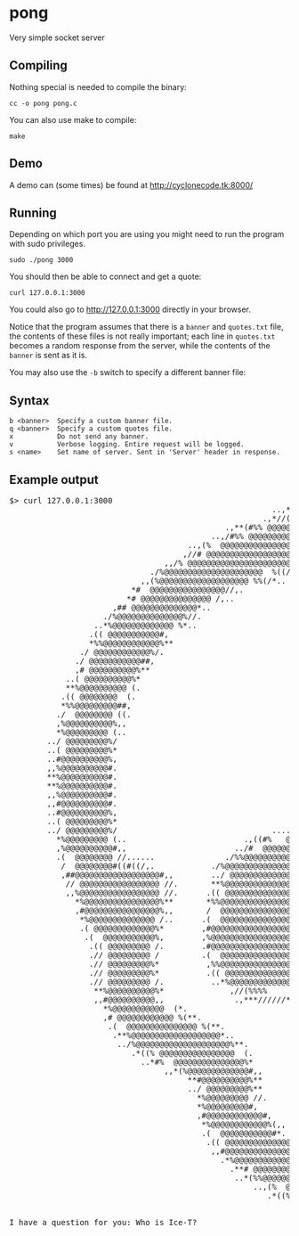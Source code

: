 # pong
Very simple socket server

## Compiling

Nothing special is needed to compile the binary:

    cc -o pong pong.c

You can also use make to compile:

    make

## Demo

A demo can (some times) be found at http://cyclonecode.tk:8000/

## Running

Depending on which port you are using you might need to run the program with sudo privileges.

    sudo ./pong 3000

You should then be able to connect and get a quote:

    curl 127.0.0.1:3000

You could also go to http://127.0.0.1:3000 directly in your browser.

Notice that the program assumes that there is a `banner` and `quotes.txt` file, the contents of these files is not really important; each line in `quotes.txt` becomes a random response from the server, while the contents of the `banner` is sent as it is.

You may also use the `-b` switch to specify a different banner file:

## Syntax

    b <banner>  Specify a custom banner file.
    q <banner>  Specify a custom quotes file.
    x           Do not send any banner.
    v           Verbose logging. Entire request will be logged.
    s <name>    Set name of server. Sent in 'Server' header in response.

## Example output

<pre style="font-family:monospace;">
$> curl 127.0.0.1:3000
                                                        ..,***//((#%@@@@@@@@@@@@@@@%##(//***,...
                                                      .,*//(%%%%  @@@@@@@@@@@@@@@@@@@@@@@@@@@@@@@@@@@   %%%((/*,..
                                              .,**(#%% @@@@@@@@@@@@@@@@@@@@@@@@@@@@@@@@@@@@@@@@@@@@@@@@@@@@@@@@@  %#(**,.
                                           ..,/#%% @@@@@@@@@@@@@@@@@@@@@@@@@@@@@@@@@@@@@@@@@@@@@@@@@@@@@@@@@@@@@@@@@ %%#/,..
                                      ..,(%  @@@@@@@@@@@@@@@@@@@@@@@@@@@@@@@@@@@@@@@@@@@@@@@@@@@@@@@@@@@@@@@@@@@@@@@@@@@@@  %(,..
                                     ,//# @@@@@@@@@@@@@@@@@@@@@@@@@@@@@@@@@@@@@@@@@@@@@@@@@@@@@@@@@@@@@@@@@@@@@@@@@@@@@@@@@@@//,
                                 ,,/% @@@@@@@@@@@@@@@@@@@@@@@@   %%##(//****,,,,.......,,,,****//((#%%   @@@@@@@@@@@@@@@@@@@@@@@@ %/,,
                              ./%@@@@@@@@@@@@@@@@@@@@@  %((/*,..                                        .,*//(%   @@@@@@@@@@@@@@@@@@@@%/.
                            ,,(%@@@@@@@@@@@@@@@@@@@ %%(/*..                                                  .*/((% @@@@@@@@@@@@@@@@@@@%(,,
                          *#  @@@@@@@@@@@@@@@@//,.                                                               .,//# @@@@@@@@@@@@@@@@ *
                         *# @@@@@@@@@@@@@@@ /,..                                                                   ..,/#  @@@@@@@@@@@@@@@*
                      ,## @@@@@@@@@@@@@@*..                                                                             ..*# @@@@@@@@@@@@@@#,
                    ./%@@@@@@@@@@@@@@%//.                                                                                     .//%@@@@@@@@@@@@@@%/.
                  ..*%@@@@@@@@@@@@@ %*..                                                                                       ..*% @@@@@@@@@@@@@%*..
                 .(( @@@@@@@@@@@#,                                                                                               ,## @@@@@@@@@@@ ((.
                 *%%@@@@@@@@@@@@%**                                                                                                 **%@@@@@@@@@@@@%%*
               ./ @@@@@@@@@@@@%/.                                                                                                     ./%@@@@@@@@@@@@ /.
              ./ @@@@@@@@@@@##,                                                                                                         ,##@@@@@@@@@@@ /..
              ,# @@@@@@@@@@%**                                                                                                           **%@@@@@@@@@@,,
            ..( @@@@@@@@@@%*                                                                                                               *%@@@@@@@@@@ ((.
            **%@@@@@@@@@@ (.                                                                                                               .( @@@@@@@@@@%%*
           .(( @@@@@@@@  (.                                                                                                                 .(  @@@@@@@@  (.
           *%%@@@@@@@@@##,                                                                                                                   ,##@@@@@@@@@@%*
          ./  @@@@@@@@ ((.                                                                                                                   .(( @@@@@@@@@ /.
          ,%@@@@@@@@@@%,,                                                                                                                     ,,%@@@@@@@@@@%,
          *%@@@@@@@@@ (..                                                                                                                     ..( @@@@@@@@@%*
        ../ @@@@@@@@@%/                                                                                                                         /%@@@@@@@@@ /..
        ..( @@@@@@@@@%*                                                                                                                         *%@@@@@@@@@ (..
        ..#@@@@@@@@@@%,                                                                                                                         ,%@@@@@@@@@@#..
        ,,%@@@@@@@@@@#.                                                                                                                         .#@@@@@@@@@@%,,
        **%@@@@@@@@@@#.                                                                                                                         .#@@@@@@@@@@%**
        **%@@@@@@@@@@#.                                                                                                                         .#@@@@@@@@@@%**
        ,,%@@@@@@@@@@#.                                                                                                                         .#@@@@@@@@@@%,,
        ,,#@@@@@@@@@@#.                                                                                                                         .#@@@@@@@@@@#,,
        ..#@@@@@@@@@@%,                                                                                                                         ,%@@@@@@@@@@#..
        ..( @@@@@@@@@%*                                                                                                                         *%@@@@@@@@@ (..
        ../ @@@@@@@@@%/                                 .........                                       ......                                  /%@@@@@@@@@ /..
          *%@@@@@@@@@ (..                         .,((#%   @@@   %#((,.                         .**(#%        %%((*,                          ..( @@@@@@@@@%*
          ,%@@@@@@@@@@#,,                       ../#  @@@@@@@@@@@@@ /.                       ,(%% @@@@@@@@@@@@  %(*..                       ,,#@@@@@@@@@@%,
          .(  @@@@@@@@ //......               ./%%@@@@@@@@@@@@@@@@@@@@@%//.                 ,,( @@@@@@@@@@@@@@@@@@@@@%%/.               ......// @@@@@@@@@ (.
           /  @@@@@@@@#((#((/,.            ./%@@@@@@@@@@@@@@@@@@@@@@@@%%*                .//%@@@@@@@@@@@@@@@@@@@@@@@@%*             .,/((#((## @@@@@@@@@ /
           ,##@@@@@@@@@@@@@@@@@@#,,        ../ @@@@@@@@@@@@@@@@@@@@@@@@@@@%*              ./  @@@@@@@@@@@@@@@@@@@@@@@@@@ /..        ,,#@@@@@@@@@@@@@@@@@@@#,
            // @@@@@@@@@@@@@@@@@ //.       **%@@@@@@@@@@@@@@@@@@@@@@@@@@@@@%,             *%@@@@@@@@@@@@@@@@@@@@@@@@@@@@@%**       .// @@@@@@@@@@@@@@@@@  /
            ,,%@@@@@@@@@@@@@@@@@ //.      .(( @@@@@@@@@@@@@@@@@@@@@@@@@@@@@%*             *%@@@@@@@@@@@@@@@@@@@@@@@@@@@@@ ((.      .// @@@@@@@@@@@@@@@@@%%,
              *%@@@@@@@@@@@@@@@@%**       *%%@@@@@@@@@@@@@@@@@@@@@@@@@@@@@@ /..          ./ @@@@@@@@@@@@@@@@@@@@@@@@@@@@@@%%*       **%@@@@@@@@@@@@@@@@%**
              ,#@@@@@@@@@@@@@@@@%,,       /  @@@@@@@@@@@@@@@@@@@@@@@@@@@@@@ /..          ./ @@@@@@@@@@@@@@@@@@@@@@@@@@@@@@  /       ,,#@@@@@@@@@@@@@@@@#,,
               *%@@@@@@@@@@@@@@ /..      .(  @@@@@@@@@@@@@@@@@@@@@@@@@@@@@@ /..          ./ @@@@@@@@@@@@@@@@@@@@@@@@@@@@@@@@#.        / @@@@@@@@@@@@@@%*
               .( @@@@@@@@@@@@@%*        ,#@@@@@@@@@@@@@@@@@@@@@@@@@@@@@@@@ /             / @@@@@@@@@@@@@@@@@@@@@@@@@@@@@@@@%,        *%@@@@@@@@@@@@@ (.
                .(  @@@@@@@@@@@%,        ,%@@@@@@@@@@@@@@@@@@@@@@@@@@@@@@@@#,             ,#@@@@@@@@@@@@@@@@@@@@@@@@@@@@@@@@%*        .( @@@@@@@@@@  (.
                 .(( @@@@@@@@@ /.        .#@@@@@@@@@@@@@@@@@@@@@@@@@@@@@@@%*               *%%@@@@@@@@@@@@@@@@@@@@@@@@@@@@@@%,         / @@@@@@@@@ ((.
                 .// @@@@@@@@@ /         .(  @@@@@@@@@@@@@@@@@@@@@@@@@@@  (.               .(( @@@@@@@@@@@@@@@@@@@@@@@@@@@@@#,         *%@@@@@@@@@ //.
                 .// @@@@@@@@@%*          ,%%@@@@@@@@@@@@@@@@@@@@@@@@@@%//.                 ../%@@@@@@@@@@@@@@@@@@@@@@@@@@%%*          *%@@@@@@@@@ ((.
                 .// @@@@@@@@@%*          .(( @@@@@@@@@@@@@@@@@@@@@@@@%(..                    .(%@@@@@@@@@@@@@@@@@@@@@@@@#,          *%@@@@@@@@@ ((.
                 .// @@@@@@@@@ /.          ..*%@@@@@@@@@@@@@@@@@@@ %%/,          .,,,.          ,//% @@@@@@@@@@@@@@@@@@@%/..           / @@@@@@@@@ //.
                  **%@@@@@@@@@@%*              ,//(%%%%     %%%%(*,            ,(%@@@%/..           ,*((%%%     %%%%(//,.             *%@@@@@@@@@@%**
                  ,,#@@@@@@@@@@,,               .,***//////*,,.            ..(%@@@@@%//.            ..,*//////***,.               ,,# @@@@@@@@@@%,,
                    *%@@@@@@@@@@@  (*.                                     ./%%@@@@@@@@@@%*                                      .*(  @@@@@@@@@@@%*
                    ,# @@@@@@@@@@@@ %(**.                                  ,#@@@@@@@@@@@@ (,                                  .**(% @@@@@@@@@@@@,
                     .(  @@@@@@@@@@@@@@@ %(**.                            *%@@@@@@@@@@@@@@@%**                           .**(% @@@@@@@@@@@@@@@  (.
                      .**%@@@@@@@@@@@@@@@@@@@*..                      **%@@@@@@@@@@@@@@@@@%%*                      ..*# @@@@@@@@@@@@@@@@@@@%**.
                       ../%@@@@@@@@@@@@@@@@@@@@%**.                    .(( @@@@@@@@@@@@@@@@@  (.                    .**%@@@@@@@@@@@@@@@@@@@@%/..
                          .*((% @@@@@@@@@@@@@@@@  (.                  .(  @@@@@@@@@@@@@@@@@@@@ /.                  .(  @@@@@@@@@@@@@@@@ %((*.
                            ..*#%  @@@@@@@@@@@@@@@%*                  ,#@@@@@@@@@@@@@@@@@@@@@@@#,                  *%@@@@@@@@@@@@@@@  %#*..
                                 ,,*(%@@@@@@@@@@@@@#,,               ./ @@@@@@@@@## @@@@@@@@@ /..               ,#@@@@@@@@@@@@@%(*,,
                                      **#@@@@@@@@@@%**               .(@@@@@@@@@@%**,( @@@@@@@@@(..               *%@@@@@@@@@@#**
                                      ../ @@@@@@@@@%**               .( @@@@@@@@ (.. *%@@@@@@@@ (..               *%@@@@@@@@@ /..
                                        *%@@@@@@@@@ //.               ,#  @@@  %*.    ,(( @@@@,               ../ @@@@@@@@@%*
                                        *%@@@@@@@@@#,               .*((%%%##*.      ,,(%%%%(*.               ,,# @@@@@@@@@%*
                                        ,#@@@@@@@@@@@@#,                                                       ,##@@@@@@@@@@@#,
                                         *%@@@@@@@@@@@@%(,,                                                  ,(%@@@@@@@@@@@@%*
                                         .(  @@@@@@@@@@@#*.                                             .**# @@@@@@@@@@@  (.
                                          .(( @@@@@@@@@@@@@@%#//,.                                   .,,/#%@@@@@@@@@@@@@@ ((.
                                           ,,#@@@@@@@@@@@@@@@ %%#/*..                              .*/##% @@@@@@@@@@@@@@@#,,
                                             .*%@@@@@@@@@@@@@@@@@@@   %#((/****,,.....,,,***//(#%   @@@@@@@@@@@@@@@@@@@%*.
                                               .**# @@@@@@@@@@@@@@@@@@@@@@@@@@@@@@@@@@@@@@@@@@@@@@@@@@@@@@@@@@@@@@@**.
                                                ..*(%%@@@@@@@@@@@@@@@@@@@@@@@@@@@@@@@@@@@@@@@@@@@@@@@@@@@@@@@@@@@@%(*..
                                                    ..,(%  @@@@@@@@@@@@@@@@@@@@@@@@@@@@@@@@@@@@@@@@@@@@@@@@@@ %(,,.
                                                       .*((% @@@@@@@@@@@@@@@@@@@@@@@@@@@@@@@@@@@@@@@@@@@@@ %%(*.
                                                            .,**(#%   @@@@@@@@@@@@@@@@@@@@@@@@@@@   %#((*,.`

I have a question for you: Who is Ice-T?
</pre>

